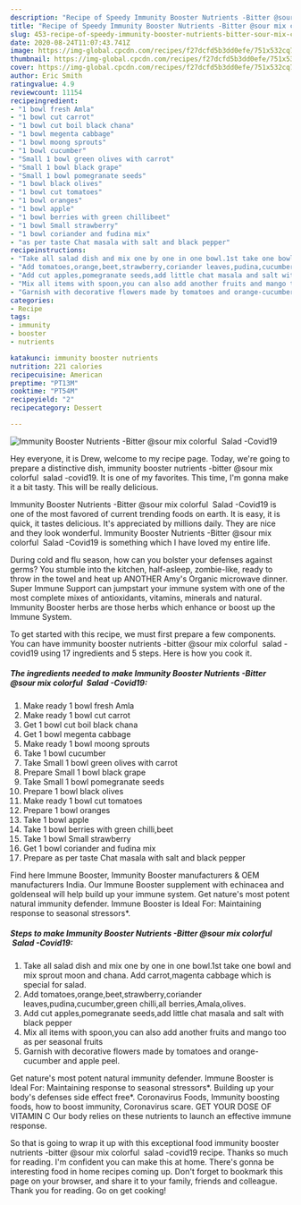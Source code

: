 ```yaml
---
description: "Recipe of Speedy Immunity Booster Nutrients -Bitter @sour mix colorful  Salad -Covid19"
title: "Recipe of Speedy Immunity Booster Nutrients -Bitter @sour mix colorful  Salad -Covid19"
slug: 453-recipe-of-speedy-immunity-booster-nutrients-bitter-sour-mix-colorful-salad-covid19
date: 2020-08-24T11:07:43.741Z
image: https://img-global.cpcdn.com/recipes/f27dcfd5b3dd0efe/751x532cq70/immunity-booster-nutrients-bitter-sour-mix-colorful-salad-covid19-recipe-main-photo.jpg
thumbnail: https://img-global.cpcdn.com/recipes/f27dcfd5b3dd0efe/751x532cq70/immunity-booster-nutrients-bitter-sour-mix-colorful-salad-covid19-recipe-main-photo.jpg
cover: https://img-global.cpcdn.com/recipes/f27dcfd5b3dd0efe/751x532cq70/immunity-booster-nutrients-bitter-sour-mix-colorful-salad-covid19-recipe-main-photo.jpg
author: Eric Smith
ratingvalue: 4.9
reviewcount: 11154
recipeingredient:
- "1 bowl fresh Amla"
- "1 bowl cut carrot"
- "1 bowl cut boil black chana"
- "1 bowl megenta cabbage"
- "1 bowl moong sprouts"
- "1 bowl cucumber"
- "Small 1 bowl green olives with carrot"
- "Small 1 bowl black grape"
- "Small 1 bowl pomegranate seeds"
- "1 bowl black olives"
- "1 bowl cut tomatoes"
- "1 bowl oranges"
- "1 bowl apple"
- "1 bowl berries with green chillibeet"
- "1 bowl Small strawberry"
- "1 bowl coriander and fudina mix"
- "as per taste Chat masala with salt and black pepper"
recipeinstructions:
- "Take all salad dish and mix one by one in one bowl.1st take one bowl and mix sprout moon and chana. Add carrot,magenta cabbage which is special for salad."
- "Add tomatoes,orange,beet,strawberry,coriander leaves,pudina,cucumber,green chilli,all berries,Amala,olives."
- "Add cut apples,pomegranate seeds,add little chat masala and salt with black pepper"
- "Mix all items with spoon,you can also add another fruits and mango too as per seasonal fruits"
- "Garnish with decorative flowers made by tomatoes and orange-cucumber and apple peel."
categories:
- Recipe
tags:
- immunity
- booster
- nutrients

katakunci: immunity booster nutrients 
nutrition: 221 calories
recipecuisine: American
preptime: "PT13M"
cooktime: "PT54M"
recipeyield: "2"
recipecategory: Dessert

---
```



![Immunity Booster Nutrients -Bitter @sour mix colorful  Salad -Covid19](https://img-global.cpcdn.com/recipes/f27dcfd5b3dd0efe/751x532cq70/immunity-booster-nutrients-bitter-sour-mix-colorful-salad-covid19-recipe-main-photo.jpg)

Hey everyone, it is Drew, welcome to my recipe page. Today, we're going to prepare a distinctive dish, immunity booster nutrients -bitter @sour mix colorful  salad -covid19. It is one of my favorites. This time, I'm gonna make it a bit tasty. This will be really delicious.

Immunity Booster Nutrients -Bitter @sour mix colorful  Salad -Covid19 is one of the most favored of current trending foods on earth. It is easy, it is quick, it tastes delicious. It's appreciated by millions daily. They are nice and they look wonderful. Immunity Booster Nutrients -Bitter @sour mix colorful  Salad -Covid19 is something which I have loved my entire life.

During cold and flu season, how can you bolster your defenses against germs? You stumble into the kitchen, half-asleep, zombie-like, ready to throw in the towel and heat up ANOTHER Amy&#39;s Organic microwave dinner. Super Immune Support can jumpstart your immune system with one of the most complete mixes of antioxidants, vitamins, minerals and natural. Immunity Booster herbs are those herbs which enhance or boost up the Immune System.


To get started with this recipe, we must first prepare a few components. You can have immunity booster nutrients -bitter @sour mix colorful  salad -covid19 using 17 ingredients and 5 steps. Here is how you cook it.

<!--inarticleads1-->

##### The ingredients needed to make Immunity Booster Nutrients -Bitter @sour mix colorful  Salad -Covid19:

1. Make ready 1 bowl fresh Amla
1. Make ready 1 bowl cut carrot
1. Get 1 bowl cut boil black chana
1. Get 1 bowl megenta cabbage
1. Make ready 1 bowl moong sprouts
1. Take 1 bowl cucumber
1. Take Small 1 bowl green olives with carrot
1. Prepare Small 1 bowl black grape
1. Take Small 1 bowl pomegranate seeds
1. Prepare 1 bowl black olives
1. Make ready 1 bowl cut tomatoes
1. Prepare 1 bowl oranges
1. Take 1 bowl apple
1. Take 1 bowl berries with green chilli,beet
1. Take 1 bowl Small strawberry
1. Get 1 bowl coriander and fudina mix
1. Prepare as per taste Chat masala with salt and black pepper


Find here Immune Booster, Immunity Booster manufacturers &amp; OEM manufacturers India. Our Immune Booster supplement with echinacea and goldenseal will help build up your immune system. Get nature&#39;s most potent natural immunity defender. Immune Booster is Ideal For: Maintaining response to seasonal stressors*. 

<!--inarticleads2-->

##### Steps to make Immunity Booster Nutrients -Bitter @sour mix colorful  Salad -Covid19:

1. Take all salad dish and mix one by one in one bowl.1st take one bowl and mix sprout moon and chana. Add carrot,magenta cabbage which is special for salad.
1. Add tomatoes,orange,beet,strawberry,coriander leaves,pudina,cucumber,green chilli,all berries,Amala,olives.
1. Add cut apples,pomegranate seeds,add little chat masala and salt with black pepper
1. Mix all items with spoon,you can also add another fruits and mango too as per seasonal fruits
1. Garnish with decorative flowers made by tomatoes and orange-cucumber and apple peel.


Get nature&#39;s most potent natural immunity defender. Immune Booster is Ideal For: Maintaining response to seasonal stressors*. Building up your body&#39;s defenses side effect free*. Coronavirus Foods, Immunity boosting foods, how to boost immunity, Coronavirus scare. GET YOUR DOSE OF VITAMIN C Our body relies on these nutrients to launch an effective immune response. 

So that is going to wrap it up with this exceptional food immunity booster nutrients -bitter @sour mix colorful  salad -covid19 recipe. Thanks so much for reading. I'm confident you can make this at home. There's gonna be interesting food in home recipes coming up. Don't forget to bookmark this page on your browser, and share it to your family, friends and colleague. Thank you for reading. Go on get cooking!
